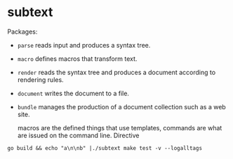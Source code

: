 # subtext


Packages:

  * `parse` reads input and produces a syntax tree.
  * `macro` defines macros that transform text.
  * `render` reads the syntax tree and produces a document according to
    rendering rules.
  * `document` writes the document to a file.
  * `bundle` manages the production of a document collection such as a web
    site.

    macros are the defined things that use templates, commands are what are
    issued on the command line. Directive

  ```
  go build && echo "a\n\nb" |./subtext make test -v --logalltags
  
  ```